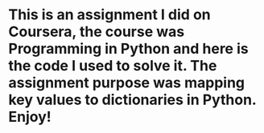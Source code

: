# This is an assignment I did on Coursera, the course was Programming in Python and here is the code I used to solve it. The assignment purpose was mapping key values to dictionaries in Python. Enjoy!
